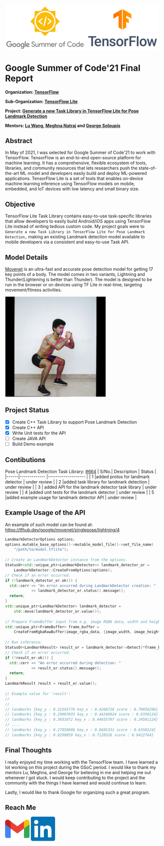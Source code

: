 ![GSoC_TF_logos](./assets/logos.png) 

# Google Summer of Code'21 Final Report

**Organization: [TensorFlow](https://github.com/tensorflow/tensorflow)**

**Sub-Organization: [TensorFlow Lite](https://github.com/tensorflow/tflite-support)**

**Project: [Generate a new Task Library in TensorFlow Lite for Pose Landmark Detection](https://summerofcode.withgoogle.com/projects/#4573319526875136)**

**Mentors: [Lu Wang](https://www.linkedin.com/in/lu-wang-21619a31/), [Meghna Natraj](https://www.linkedin.com/in/meghnanatraj/) and [George Soloupis](https://www.linkedin.com/in/george-soloupis/)**

## Abstract

In May of 2021, I was selected for Google Summer of Code'21 to work with TensorFlow. TensorFlow is an end-to-end open-source platform for machine learning. It has a comprehensive, flexible ecosystem of tools, libraries, and community resources that lets researchers push the state-of-the-art ML model and developers easily build and deploy ML-powered applications. TensorFlow Lite is a set of tools that enables on-device machine learning inference using TensorFlow models on mobile, embedded, and IoT devices with low latency and small binary size.  

## Objective

TensorFlow Lite Task Library contains easy-to-use task-specific libraries that allow developers to easily build Android/iOS apps using TensorFlow Lite instead of writing tedious custom code. My project goals were to `Generate a new Task Library in TensorFlow Lite for Pose Landmark Detection,` making an existing Landmark detection model available to mobile developers via a consistent and easy-to-use Task API.

## Model Details

[Movenet](https://blog.tensorflow.org/2021/05/next-generation-pose-detection-with-movenet-and-tensorflowjs.html) is an ultra-fast and accurate pose detection model for getting 17 key points of a body. The model comes in two variants, Lightning and Thunder(Lightening is better than Thunder). The model is designed to be run in the browser or on devices using TF Lite in real-time, targeting movement/fitness activities.


<img align="center" src="assets/pose.png"> </img>


## Project Status

- [x]  Create C++ Task Library to support Pose Landmark Detection 
- [x]  Create C++ API
- [x]  Write Unit tests for the API
- [ ]  Create JAVA API
- [ ]  Build Demo example

## Contibutions
Pose Landmark Detection Task Library: [#664](https://github.com/tensorflow/tflite-support/pull/664)
| S/No.| Description | Status            	|
|------|-------------	|-------------------	|
|  1   |added protos for landmark detector  	| under review            	|
|  2   |added task library for landmark detection     	| under review            	|
|  3   | added API for the landmark detector task library     	| under review            	|
|  4   |added unit tests for the landmark detector   | under review            	|
|  5   |added example usage for landmark detector API     	| under review      	|


## Example Usage of the API

An example of such model can be found at:
https://tfhub.dev/google/movenet/singlepose/lightning/4

```cc
LandmarkDetectorOptions options;
options.mutable_base_options()->mutable_model_file()->set_file_name(
    "/path/to/model.tflite");

// Create an LandmarkDetector instance from the options.
StatusOr<std::unique_ptr<LandmarkDetector>> landmark_detector_or =
    LandmarkDetector::CreateFromOptions(options);
// Check if an error occurred.
if (!landmark_detector_or.ok()) {
  std::cerr << "An error occurred during LandmarkDetector creation: "
            << landmark_detector_or.status().message();
  return;
}
std::unique_ptr<LandmarkDetector> landmark_detector =
    std::move(landmark_detector_or.value());

// Prepare FrameBuffer input from e.g. image RGBA data, width and height:
std::unique_ptr<FrameBuffer> frame_buffer =
    CreateFromRgbaRawBuffer(image_rgba_data, {image_width, image_height});

// Run inference:
StatusOr<LandmarkResult> result_or = landmark_detector->Detect(*frame_buffer);
// Check if an error occurred.
if (!result_or.ok()) {
  std::cerr << "An error occurred during detection: "
            << result_or.status().message();
  return;
}
LandmarkResult result = result_or.value();

// Example value for 'result':
//
// 
// landmarks {key_y : 0.31545776 key_x : 0.4260728 score : 0.70056206}
// landmarks {key_y : 0.29907033 key_x : 0.44246024 score : 0.6350124}
// landmarks {key_y : 0.3031672 key_x : 0.44655707 score : 0.24581124}
// ....
// landmarks {key_y : 0.27858606 key_x : 0.8685331 score : 0.6350124}
// landmarks {key_y : 0.9299859 key_x : 0.7128526 score : 0.9422764}
```


## Final Thoughts

I really enjoyed my time working with the TensorFlow team. I have learned a lot working on this project during the GSoC period. I would like to thank my mentors Lu, Meghna, and George for believing in me and helping me out whenever I got stuck. I would keep contributing to the project and the community with the things I have learned and would continue to learn. 

Lastly, I would like to thank Google for organizing such a great program.


## Reach Me

<p align="left">
  <a href="mailto:milind170799@gmail.com?subject = Hello from your GitHub README&body = Message"><img src="./assets/gmail.png" height="80px" width="80px" alt="Gmail" ></a>
  <a href="https://www.linkedin.com/in/milind-thakur-17july99/"><img src="./assets/linkedin.png" height="80px" width="80px" alt="LinkedIn"></a>
</p>



